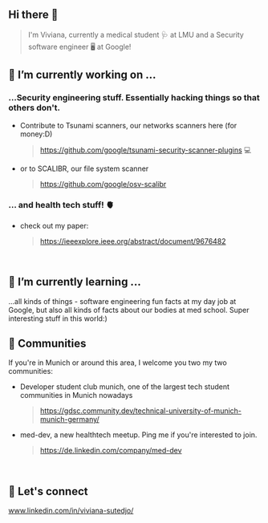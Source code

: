 ## Hi there 👋

> I'm Viviana, currently a medical student 🩺 at LMU and a Security software engineer 🖥️ at Google!


## 🔭 I’m currently working on ...
### ...Security engineering stuff. Essentially hacking things so that others don't. 
- Contribute to Tsunami scanners, our networks scanners here (for money:D)
  > https://github.com/google/tsunami-security-scanner-plugins 💻
- or to SCALIBR, our file system scanner
  > https://github.com/google/osv-scalibr

### ... and health tech stuff! 🫀
- check out my paper:
  > https://ieeexplore.ieee.org/abstract/document/9676482
</br>

## 🌱 I’m currently learning ...
...all kinds of things - software engineering fun facts at my day job at Google, but also all kinds of facts about our bodies at med school. Super interesting stuff in this world:)
</br>


## 💙 Communities
If you're in Munich or around this area, I welcome you two my two communities:
- Developer student club munich, one of the largest tech student communities in Munich nowadays
  > https://gdsc.community.dev/technical-university-of-munich-munich-germany/
- med-dev, a new healthtech meetup. Ping me if you're interested to join.
  > https://de.linkedin.com/company/med-dev
</br>


## 🔗 Let's connect
www.linkedin.com/in/viviana-sutedjo/
